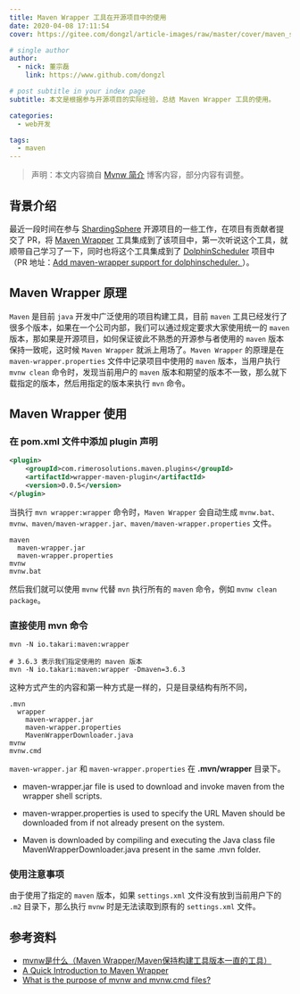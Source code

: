 ```yaml
---
title: Maven Wrapper 工具在开源项目中的使用
date: 2020-04-08 17:11:54
cover: https://gitee.com/dongzl/article-images/raw/master/cover/maven_study.png

# single author
author:
  - nick: 董宗磊
    link: https://www.github.com/dongzl

# post subtitle in your index page
subtitle: 本文是根据参与开源项目的实际经验，总结 Maven Wrapper 工具的使用。

categories: 
  - web开发

tags: 
  - maven
---
```


> 声明：本文内容摘自 [Mvnw 简介](http://www.javacoder.cn/?p=759) 博客内容，部分内容有调整。

## 背景介绍

最近一段时间在参与 [ShardingSphere](http://shardingsphere.apache.org/) 开源项目的一些工作，在项目有贡献者提交了 PR，将 [Maven Wrapper](https://github.com/takari/maven-wrapper) 工具集成到了该项目中，第一次听说这个工具，就顺带自己学习了一下，同时也将这个工具集成到了 [DolphinScheduler](http://dolphinscheduler.apache.org) 项目中（PR 地址：[Add maven-wrapper support for dolphinscheduler. ](https://github.com/apache/incubator-dolphinscheduler/pull/2381)）。

## Maven Wrapper 原理

`Maven` 是目前 `java` 开发中广泛使用的项目构建工具，目前 `maven` 工具已经发行了很多个版本，如果在一个公司内部，我们可以通过规定要求大家使用统一的 `maven` 版本，那如果是开源项目，如何保证彼此不熟悉的开源参与者使用的 `maven` 版本保持一致呢，这时候 `Maven Wrapper` 就派上用场了。`Maven Wrapper` 的原理是在 `maven-wrapper.properties` 文件中记录项目中使用的 `maven` 版本，当用户执行 `mvnw clean` 命令时，发现当前用户的 `maven` 版本和期望的版本不一致，那么就下载指定的版本，然后用指定的版本来执行 `mvn` 命令。

## Maven Wrapper 使用

### 在 pom.xml 文件中添加 plugin 声明

```xml
<plugin>
    <groupId>com.rimerosolutions.maven.plugins</groupId>
    <artifactId>wrapper-maven-plugin</artifactId>
    <version>0.0.5</version>
</plugin>
```

当执行 `mvn wrapper:wrapper` 命令时，`Maven Wrapper` 会自动生成 `mvnw.bat、mvnw、maven/maven-wrapper.jar、maven/maven-wrapper.properties` 文件。

```shell
maven
  maven-wrapper.jar
  maven-wrapper.properties
mvnw
mvnw.bat
```

然后我们就可以使用 `mvnw` 代替 `mvn` 执行所有的 `maven` 命令，例如 `mvnw clean package`。

### 直接使用 mvn 命令

```shell
mvn -N io.takari:maven:wrapper

# 3.6.3 表示我们指定使用的 maven 版本
mvn -N io.takari:maven:wrapper -Dmaven=3.6.3
```

这种方式产生的内容和第一种方式是一样的，只是目录结构有所不同，

```shell
.mvn
  wrapper
    maven-wrapper.jar
    maven-wrapper.properties
    MavenWrapperDownloader.java
mvnw
mvnw.cmd
```

`maven-wrapper.jar` 和 `maven-wrapper.properties` 在 **.mvn/wrapper** 目录下。

- maven-wrapper.jar file is used to download and invoke maven from the wrapper shell scripts.

- maven-wrapper.properties is used to specify the URL Maven should be downloaded from if not already present on the system.

- Maven is downloaded by compiling and executing the Java class file MavenWrapperDownloader.java present in the same .mvn folder.

### 使用注意事项

由于使用了指定的 `maven` 版本，如果 `settings.xml` 文件没有放到当前用户下的 `.m2` 目录下，那么执行 `mvnw` 时是无法读取到原有的 `settings.xml` 文件。

## 参考资料

- [mvnw是什么（Maven Wrapper/Maven保持构建工具版本一直的工具）](https://www.cnblogs.com/easonjim/p/7620085.html)
- [A Quick Introduction to Maven Wrapper](https://medium.com/xebia-engineering/a-quick-introduction-to-maven-wrapper-f1d9dbb4ea5e)
- [What is the purpose of mvnw and mvnw.cmd files?](https://stackoverflow.com/questions/38723833/what-is-the-purpose-of-mvnw-and-mvnw-cmd-files)